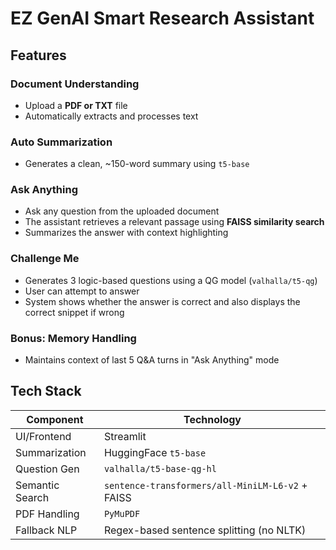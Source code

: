 #  EZ GenAI Smart Research Assistant

## Features

###  Document Understanding
- Upload a **PDF or TXT** file
- Automatically extracts and processes text

### Auto Summarization
- Generates a clean, ~150-word summary using `t5-base`

### Ask Anything
- Ask any question from the uploaded document
- The assistant retrieves a relevant passage using **FAISS similarity search**
- Summarizes the answer with context highlighting

### Challenge Me
- Generates 3 logic-based questions using a QG model (`valhalla/t5-qg`)
- User can attempt to answer
- System shows whether the answer is correct and also displays the correct snippet if wrong

### Bonus: Memory Handling
- Maintains context of last 5 Q&A turns in "Ask Anything" mode

##  Tech Stack

| Component        | Technology                                      |
|------------------|--------------------------------------------------|
| UI/Frontend      | Streamlit                                        |
| Summarization    | HuggingFace `t5-base`                            |
| Question Gen     | `valhalla/t5-base-qg-hl`                         |
| Semantic Search  | `sentence-transformers/all-MiniLM-L6-v2` + FAISS |
| PDF Handling     | `PyMuPDF`                                        |
| Fallback NLP     | Regex-based sentence splitting (no NLTK)         |


